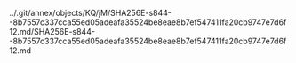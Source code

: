 ../.git/annex/objects/KQ/jM/SHA256E-s844--8b7557c337cca55ed05adeafa35524be8eae8b7ef547411fa20cb9747e7d6f12.md/SHA256E-s844--8b7557c337cca55ed05adeafa35524be8eae8b7ef547411fa20cb9747e7d6f12.md